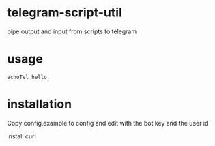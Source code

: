 # telegram-script-util
pipe output and input from scripts to telegram

# usage

```
echoTel hello
```

# installation
Copy config.example to config and edit with the bot key and the user id

install curl
